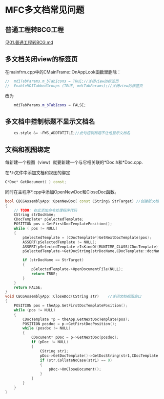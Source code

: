 # MFC多文档常见问题

## 普通工程转BCG工程

见[01.普通工程转BCG.md](./01.普通工程转BCG.md)

## 多文档关闭view的标签页

在mainfrm.cpp中的CMainFrame::OnAppLook函数里删除：

```c++
//  mdiTabParams.m_bTabIcons = TRUE;//关闭view的标签页
//  EnableMDITabbedGroups (TRUE, mdiTabParams);//关闭view的标签页
```

改为

```c++
    mdiTabParams.m_bTabIcons = FALSE;
```

## 多文档中控制标题不显示文档名

```c++
    cs.style &= ~FWS_ADDTOTITLE;//此句控制标题不让他显示文档名
```

## 文档和视图绑定

每新建一个视图（view）就要新建一个与它相关联的\*Doc.h和\*Doc.cpp.

在\*.h文件中添加文档和视图的绑定

```c++
C*Doc* GetDocument( ) const;
```

同时在主程序\*.cpp中添加OpenNewDoc和CloseDoc函数。

```c++
bool CBCGAssemblyApp::OpenNewDoc( const CString& StrTarget) //创建新文档视图窗口
{
    // TODO: 在此添加命令处理程序代码
    CString strDocName;
    CDocTemplate* pSelectedTemplate;
    POSITION pos = GetFirstDocTemplatePosition();
    while ( pos != NULL)
    {
        pSelectedTemplate = (CDocTemplate*)GetNextDocTemplate(pos);
        ASSERT(pSelectedTemplate != NULL);
        ASSERT(pSelectedTemplate->IsKindOf(RUNTIME_CLASS(CDocTemplate)));
        pSelectedTemplate->GetDocString(strDocName,CDocTemplate::docName);

        if (strDocName == StrTarget)
        {
            pSelectedTemplate->OpenDocumentFile(NULL);
            return TRUE;
        }
    }
    return FALSE;
}
void CBCGAssemblyApp::CloseDoc(CString str)    //关闭文档视图窗口
{
    POSITION pos = theApp.GetFirstDocTemplatePosition();
    while (pos != NULL)
    {
        CDocTemplate *p = theApp.GetNextDocTemplate(pos);
        POSITION posdoc = p->GetFirstDocPosition();
        while (posdoc != NULL)
        {
            CDocument* pDoc = p->GetNextDoc(posdoc);
            if (pDoc != NULL)
            {
                CString str1;
                pDoc->GetDocTemplate()->GetDocString(str1,CDocTemplate::docName);
                if (str.CollateNoCase(str1) == 0)
                {
                    pDoc->OnCloseDocument();
                }
            }
        }
    }
}
```
